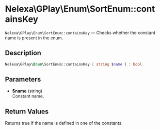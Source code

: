 # Nelexa\GPlay\Enum\SortEnum::containsKey
`Nelexa\GPlay\Enum\SortEnum::containsKey` — Checks whether the constant name is present in the enum.

## Description
```php
Nelexa\GPlay\Enum\SortEnum::containsKey ( string $name ) : bool
```

## Parameters
* **$name** (string)  
Constant name.

## Return Values
Returns true if the name is defined in one of the constants.

